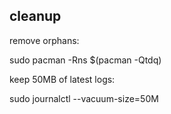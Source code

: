 ## cleanup

remove orphans:

sudo pacman -Rns $(pacman -Qtdq)


keep 50MB of latest logs:

sudo journalctl --vacuum-size=50M

